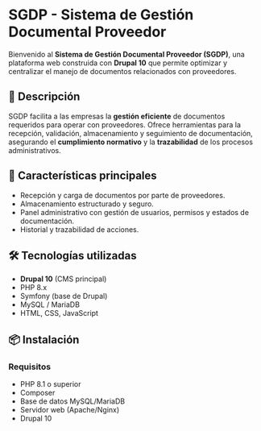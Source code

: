 # SGDP - Sistema de Gestión Documental Proveedor

Bienvenido al **Sistema de Gestión Documental Proveedor (SGDP)**, una plataforma web construida con **Drupal 10** que permite optimizar y centralizar el manejo de documentos relacionados con proveedores.

## 🚀 Descripción

SGDP facilita a las empresas la **gestión eficiente** de documentos requeridos para operar con proveedores. Ofrece herramientas para la recepción, validación, almacenamiento y seguimiento de documentación, asegurando el **cumplimiento normativo** y la **trazabilidad** de los procesos administrativos.

## 🧩 Características principales

- Recepción y carga de documentos por parte de proveedores.
- Almacenamiento estructurado y seguro.
- Panel administrativo con gestión de usuarios, permisos y estados de documentación.
- Historial y trazabilidad de acciones.

## 🛠️ Tecnologías utilizadas

- **Drupal 10** (CMS principal)
- PHP 8.x
- Symfony (base de Drupal)
- MySQL / MariaDB
- HTML, CSS, JavaScript

## 📦 Instalación

### Requisitos

- PHP 8.1 o superior
- Composer
- Base de datos MySQL/MariaDB
- Servidor web (Apache/Nginx)
- Drupal 10